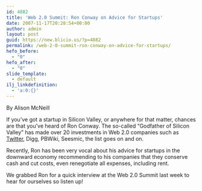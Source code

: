 ```yaml
---
id: 4882
title: 'Web 2.0 Summit: Ron Conway on Advice for Startups'
date: 2007-11-17T20:28:54+00:00
author: admin
layout: post
guid: https://new.blicio.us/?p=4882
permalink: /web-2-0-summit-ron-conway-on-advice-for-startups/
hefo_before:
  - "0"
hefo_after:
  - "0"
slide_template:
  - default
ilj_linkdefinition:
  - 'a:0:{}'
---
```

By Alison McNeill

If you’ve got a startup in Silicon Valley, or anywhere for that matter, chances are that you’ve heard of Ron Conway. The so-called “Godfather of Silicon Valley” has made over 20 investments in Web 2.0 companies such as [Twitter](https://new.blicio.us/how-to-promote-your-startup-using-twitter/), Digg, PBWiki, Seesmic, the list goes on and on.

Recently, Ron has been very vocal about his advice for startups in the downward economy recommending to his companies that they conserve cash and cut costs, even renegotiate all expenses, including rent.

We grabbed Ron for a quick interview at the Web 2.0 Summit last week to hear for ourselves so listen up!